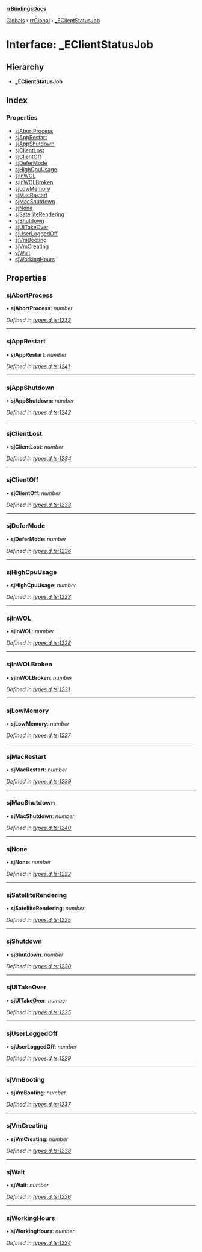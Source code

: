 **[rrBindingsDocs](../README.md)**

[Globals](../README.md) › [rrGlobal](../modules/rrglobal.md) › [_EClientStatusJob](rrglobal._eclientstatusjob.md)

# Interface: _EClientStatusJob

## Hierarchy

* **_EClientStatusJob**

## Index

### Properties

* [sjAbortProcess](rrglobal._eclientstatusjob.md#sjabortprocess)
* [sjAppRestart](rrglobal._eclientstatusjob.md#sjapprestart)
* [sjAppShutdown](rrglobal._eclientstatusjob.md#sjappshutdown)
* [sjClientLost](rrglobal._eclientstatusjob.md#sjclientlost)
* [sjClientOff](rrglobal._eclientstatusjob.md#sjclientoff)
* [sjDeferMode](rrglobal._eclientstatusjob.md#sjdefermode)
* [sjHighCpuUsage](rrglobal._eclientstatusjob.md#sjhighcpuusage)
* [sjInWOL](rrglobal._eclientstatusjob.md#sjinwol)
* [sjInWOLBroken](rrglobal._eclientstatusjob.md#sjinwolbroken)
* [sjLowMemory](rrglobal._eclientstatusjob.md#sjlowmemory)
* [sjMacRestart](rrglobal._eclientstatusjob.md#sjmacrestart)
* [sjMacShutdown](rrglobal._eclientstatusjob.md#sjmacshutdown)
* [sjNone](rrglobal._eclientstatusjob.md#sjnone)
* [sjSatelliteRendering](rrglobal._eclientstatusjob.md#sjsatelliterendering)
* [sjShutdown](rrglobal._eclientstatusjob.md#sjshutdown)
* [sjUITakeOver](rrglobal._eclientstatusjob.md#sjuitakeover)
* [sjUserLoggedOff](rrglobal._eclientstatusjob.md#sjuserloggedoff)
* [sjVmBooting](rrglobal._eclientstatusjob.md#sjvmbooting)
* [sjVmCreating](rrglobal._eclientstatusjob.md#sjvmcreating)
* [sjWait](rrglobal._eclientstatusjob.md#sjwait)
* [sjWorkingHours](rrglobal._eclientstatusjob.md#sjworkinghours)

## Properties

###  sjAbortProcess

• **sjAbortProcess**: *number*

*Defined in [types.d.ts:1232](https://github.com/Novalis15/rrBindings/blob/33d8d78/nodeJS/lx64/v6/types.d.ts#L1232)*

___

###  sjAppRestart

• **sjAppRestart**: *number*

*Defined in [types.d.ts:1241](https://github.com/Novalis15/rrBindings/blob/33d8d78/nodeJS/lx64/v6/types.d.ts#L1241)*

___

###  sjAppShutdown

• **sjAppShutdown**: *number*

*Defined in [types.d.ts:1242](https://github.com/Novalis15/rrBindings/blob/33d8d78/nodeJS/lx64/v6/types.d.ts#L1242)*

___

###  sjClientLost

• **sjClientLost**: *number*

*Defined in [types.d.ts:1234](https://github.com/Novalis15/rrBindings/blob/33d8d78/nodeJS/lx64/v6/types.d.ts#L1234)*

___

###  sjClientOff

• **sjClientOff**: *number*

*Defined in [types.d.ts:1233](https://github.com/Novalis15/rrBindings/blob/33d8d78/nodeJS/lx64/v6/types.d.ts#L1233)*

___

###  sjDeferMode

• **sjDeferMode**: *number*

*Defined in [types.d.ts:1236](https://github.com/Novalis15/rrBindings/blob/33d8d78/nodeJS/lx64/v6/types.d.ts#L1236)*

___

###  sjHighCpuUsage

• **sjHighCpuUsage**: *number*

*Defined in [types.d.ts:1223](https://github.com/Novalis15/rrBindings/blob/33d8d78/nodeJS/lx64/v6/types.d.ts#L1223)*

___

###  sjInWOL

• **sjInWOL**: *number*

*Defined in [types.d.ts:1228](https://github.com/Novalis15/rrBindings/blob/33d8d78/nodeJS/lx64/v6/types.d.ts#L1228)*

___

###  sjInWOLBroken

• **sjInWOLBroken**: *number*

*Defined in [types.d.ts:1231](https://github.com/Novalis15/rrBindings/blob/33d8d78/nodeJS/lx64/v6/types.d.ts#L1231)*

___

###  sjLowMemory

• **sjLowMemory**: *number*

*Defined in [types.d.ts:1227](https://github.com/Novalis15/rrBindings/blob/33d8d78/nodeJS/lx64/v6/types.d.ts#L1227)*

___

###  sjMacRestart

• **sjMacRestart**: *number*

*Defined in [types.d.ts:1239](https://github.com/Novalis15/rrBindings/blob/33d8d78/nodeJS/lx64/v6/types.d.ts#L1239)*

___

###  sjMacShutdown

• **sjMacShutdown**: *number*

*Defined in [types.d.ts:1240](https://github.com/Novalis15/rrBindings/blob/33d8d78/nodeJS/lx64/v6/types.d.ts#L1240)*

___

###  sjNone

• **sjNone**: *number*

*Defined in [types.d.ts:1222](https://github.com/Novalis15/rrBindings/blob/33d8d78/nodeJS/lx64/v6/types.d.ts#L1222)*

___

###  sjSatelliteRendering

• **sjSatelliteRendering**: *number*

*Defined in [types.d.ts:1225](https://github.com/Novalis15/rrBindings/blob/33d8d78/nodeJS/lx64/v6/types.d.ts#L1225)*

___

###  sjShutdown

• **sjShutdown**: *number*

*Defined in [types.d.ts:1230](https://github.com/Novalis15/rrBindings/blob/33d8d78/nodeJS/lx64/v6/types.d.ts#L1230)*

___

###  sjUITakeOver

• **sjUITakeOver**: *number*

*Defined in [types.d.ts:1235](https://github.com/Novalis15/rrBindings/blob/33d8d78/nodeJS/lx64/v6/types.d.ts#L1235)*

___

###  sjUserLoggedOff

• **sjUserLoggedOff**: *number*

*Defined in [types.d.ts:1229](https://github.com/Novalis15/rrBindings/blob/33d8d78/nodeJS/lx64/v6/types.d.ts#L1229)*

___

###  sjVmBooting

• **sjVmBooting**: *number*

*Defined in [types.d.ts:1237](https://github.com/Novalis15/rrBindings/blob/33d8d78/nodeJS/lx64/v6/types.d.ts#L1237)*

___

###  sjVmCreating

• **sjVmCreating**: *number*

*Defined in [types.d.ts:1238](https://github.com/Novalis15/rrBindings/blob/33d8d78/nodeJS/lx64/v6/types.d.ts#L1238)*

___

###  sjWait

• **sjWait**: *number*

*Defined in [types.d.ts:1226](https://github.com/Novalis15/rrBindings/blob/33d8d78/nodeJS/lx64/v6/types.d.ts#L1226)*

___

###  sjWorkingHours

• **sjWorkingHours**: *number*

*Defined in [types.d.ts:1224](https://github.com/Novalis15/rrBindings/blob/33d8d78/nodeJS/lx64/v6/types.d.ts#L1224)*